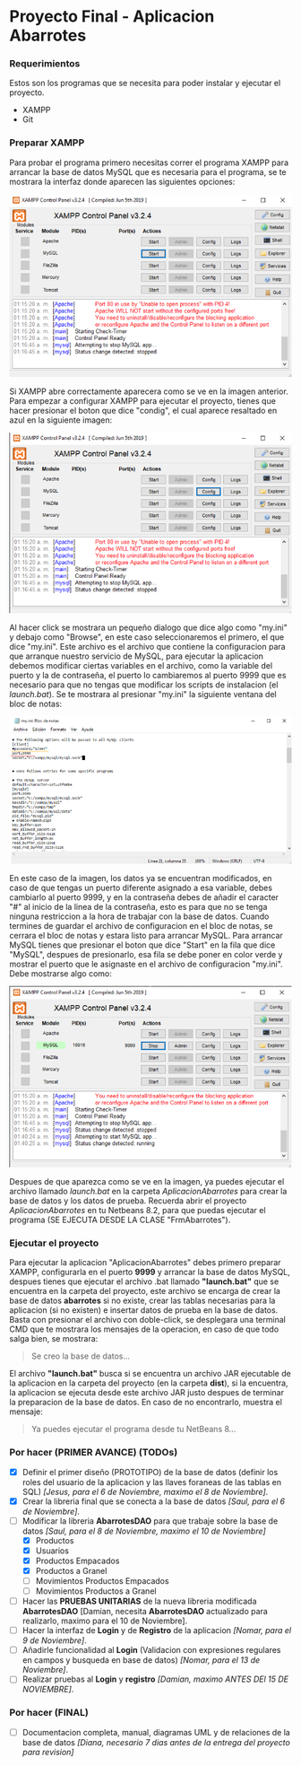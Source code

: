 # Proyecto Final - Aplicacion Abarrotes

### Requerimientos
Estos son los programas que se necesita para poder instalar y ejecutar el proyecto.
* XAMPP
* Git

### Preparar XAMPP
Para probar el programa primero necesitas correr el programa XAMPP para arrancar la base de datos MySQL que es necesaria para el programa, se te mostrara la interfaz donde aparecen las siguientes opciones:

![panel xampp](panelXampp.png)

Si XAMPP abre correctamente aparecera como se ve en la imagen anterior. Para empezar a configurar XAMPP para ejecutar el proyecto, tienes que hacer presionar el boton que dice "condig", el cual aparece resaltado en azul en la siguiente imagen:

![config boton](panelConfigResaltado.png)

Al hacer click se mostrara un pequeño dialogo que dice algo como "my.ini" y debajo como "Browse", en este caso seleccionaremos el primero, el que dice "my.ini". Este archivo es el archivo que contiene la configuracion para que arranque nuestro servicio de MySQL, para ejecutar la aplicacion debemos modificar ciertas variables en el archivo, como la variable del puerto y la de contraseña, el puerto lo cambiaremos al puerto 9999 que es necesario para que no tengas que modificar los scripts de instalacion (el *launch.bat*). Se te mostrara al presionar "my.ini" la siguiente ventana del bloc de notas:

![bloc config](configBlocNotas.png)

En este caso de la imagen, los datos ya se encuentran modificados, en caso de que tengas un puerto diferente asignado a esa variable, debes cambiarlo al puerto 9999, y en la contraseña debes de añadir el caracter "#" al inicio de la linea de la contraseña, esto es para que no se tenga ninguna restriccion a la hora de trabajar con la base de datos. Cuando termines de guardar el archivo de configuracion en el bloc de notas, se cerrara el bloc de notas y estara listo para arrancar MySQL. Para arrancar MySQL tienes que presionar el boton que dice "Start" en la fila que dice "MySQL", despues de presionarlo, esa fila se debe poner en color verde y mostrar el puerto que le asignaste en el archivo de configuracion "my.ini". Debe mostrarse algo como:

![xampp funcionando](xamppCorrecto.png)


Despues de que aparezca como se ve en la imagen, ya puedes ejecutar el archivo llamado *launch.bat* en la carpeta *AplicacionAbarrotes* para crear la base de datos y los datos de prueba. Recuerda abrir el proyecto *AplicacionAbarrotes* en tu Netbeans 8.2, para que puedas ejecutar el programa (SE EJECUTA DESDE LA CLASE "FrmAbarrotes").


### Ejecutar el proyecto
Para ejecutar la aplicacion "AplicacionAbarrotes" debes primero preparar XAMPP, configurarla en el puerto **9999** y arrancar la base de datos MySQL, despues tienes que ejecutar el archivo .bat llamado **"launch.bat"** que se encuentra en la carpeta del proyecto, este archivo se encarga de crear la base de datos **abarrotes** si no existe, crear las tablas necesarias para la aplicacion (si no existen) e insertar
datos de prueba en la base de datos. Basta con presionar el archivo con doble-click, se desplegara una terminal CMD que te mostrara los mensajes de la operacion, en caso de que
todo salga bien, se mostrara: 
> Se creo la base de datos...

El archivo **"launch.bat"** busca si se encuentra un archivo JAR ejecutable de la aplicacion en la carpeta del proyecto (en la carpeta **dist**), si la encuentra, la aplicacion se ejecuta desde este archivo JAR justo despues de terminar la preparacion de la base de datos. En caso de no encontrarlo, muestra el mensaje:
> Ya puedes ejecutar el programa desde tu NetBeans 8...

### Por hacer (PRIMER AVANCE) (TODOs) 
- [x] Definir el primer diseño (PROTOTIPO) de la base de datos (definir los roles del usuario de la aplicacion y las llaves foraneas de las tablas en SQL) *[Jesus, para el 6 de Noviembre, maximo el 8 de Noviembre]*.
- [x] Crear la libreria final que se conecta a la base de datos *[Saul, para el 6 de Noviembre]*.
- [ ] Modificar la libreria **AbarrotesDAO** para que trabaje sobre la base de datos *[Saul, para el 8 de Noviembre, maximo el 10 de Noviembre]*
  - [x] Productos
  - [x] Usuarios
  - [x] Productos Empacados
  - [x] Productos a Granel
  - [ ] Movimientos Productos Empacados
  - [ ] Movimientos Productos a Granel
- [ ] Hacer las **PRUEBAS UNITARIAS** de la nueva libreria modificada **AbarrotesDAO** [Damian, necesita **AbarrotesDAO** actualizado para realizarlo, maximo para el 10 de Noviembre].
- [ ] Hacer la interfaz de **Login** y de **Registro** de la aplicacion *[Nomar, para el 9 de Noviembre]*.
- [ ] Añadirle funcionalidad al **Login** (Validacion con expresiones regulares en campos y busqueda en base de datos) *[Nomar, para el 13 de Noviembre]*.
- [ ] Realizar pruebas al **Login** y **registro** *[Damian, maximo ANTES DEl 15 DE NOVIEMBRE]*.
### Por hacer (FINAL)
- [ ] Documentacion completa, manual, diagramas UML y de relaciones de la base de datos *[Diana, necesario 7 dias antes de la entrega del proyecto para revision]*


